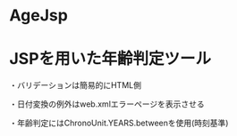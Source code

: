 # AgeJsp

# JSPを用いた年齢判定ツール

・バリデーションは簡易的にHTML側

・日付変換の例外はweb.xmlエラーページを表示させる

・年齢判定にはChronoUnit.YEARS.betweenを使用(時刻基準)

